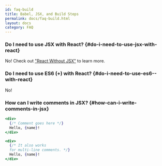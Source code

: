 ```yaml
---
id: faq-build
title: Babel, JSX, and Build Steps
permalink: docs/faq-build.html
layout: docs
category: FAQ
---
```


### Do I need to use JSX with React? {#do-i-need-to-use-jsx-with-react}

No! Check out ["React Without JSX"](/docs/react-without-jsx.html) to learn more.

### Do I need to use ES6 (+) with React? {#do-i-need-to-use-es6--with-react}

No!

### How can I write comments in JSX? {#how-can-i-write-comments-in-jsx}

```jsx
<div>
  {/* Comment goes here */}
  Hello, {name}!
</div>
```

```jsx
<div>
  {/* It also works 
  for multi-line comments. */}
  Hello, {name}! 
</div>
```
